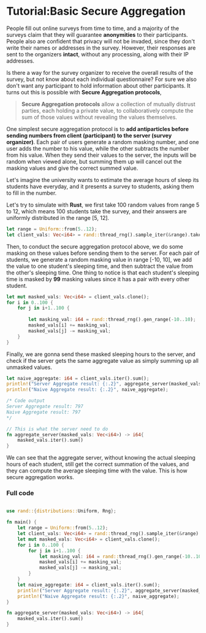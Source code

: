 # Tutorial:Basic Secure Aggregation



People fill out online surveys from time to time, and a majority of the surveys claim that they will guarantee **anonymities** to their participants. People also are confident that privacy will not be invaded, since they don't write their names or addresses in the survey. However, their responses are sent to the organizers **intact**, without any processing, along with their IP addresses. 

Is there a way for the survey organizer to receive the overall results of the survey, but not know about each individual questionnaire? For sure we also don't want any participant to hold information about other participants. It turns out this is possible with **Secure Aggregation protocols**, 

> **Secure Aggregation protocols** allow a collection of mutually distrust parties, each holding a private value, to collaboratively compute the sum of those values without revealing the values themselves.

One simplest secure aggregation protocol is to **add antiparticles before sending numbers from client (participant) to the server (survey organizer)**.  Each pair of users generate a random masking number, and one user adds the number to his value, while the other subtracts the number from his value. When they send their values to the server, the inputs will be random when viewed alone, but summing them up will cancel out the masking values and give the correct summed value.

Let's imagine the university wants to estimate the average hours of sleep its students have everyday, and it presents a survey to students, asking them to fill in the number.  

Let's try to simulate with **Rust**, we first take 100 random values from range 5 to 12, which means 100 students take the survey, and their answers are uniformly distributed in the range [5, 12].

```rust
let range = Uniform::from(5..12);
let client_vals: Vec<i64> = rand::thread_rng().sample_iter(&range).take(100).collect();

```

Then, to conduct the secure aggregation protocol above, we do some masking on these values before sending them to the server. For each pair of students, we generate a random masking value in range [-10, 10],  we add the value to one student's sleeping time, and then subtract the value from the other's sleeping time.  One thing to notice is that each student's sleeping time is masked by **99** masking values since it has a pair with every other student.

```rust
let mut masked_vals: Vec<i64> = client_vals.clone();
for i in 0..100 {
    for j in i+1..100 {
        
        let masking_val: i64 = rand::thread_rng().gen_range(-10..10);
        masked_vals[i] += masking_val;								
        masked_vals[j] -= masking_val;
    }
}
```

Finally, we are gonna send these masked sleeping hours to the server, and check if the server gets the same aggregate value as simply summing up all unmasked values. 

```rust
let naive_aggregate: i64 = client_vals.iter().sum();
println!("Server Aggregate result: {:.2}", aggregate_server(masked_vals));
println!("Naive Aggregate result: {:.2}", naive_aggregate);

/* Code output
Server Aggregate result: 797
Naive Aggregate result: 797
*/
```

```rust
// This is what the server need to do
fn aggregate_server(masked_vals: Vec<i64>) -> i64{
    masked_vals.iter().sum()
}
```

We can see that the aggregate server, without knowing the actual sleeping hours of each student, still get the correct summation of the values, and they can compute the average sleeping time with the value. This is how secure aggregation works.



### Full code
```rust

use rand::{distributions::Uniform, Rng};

fn main() {
    let range = Uniform::from(5..12);
    let client_vals: Vec<i64> = rand::thread_rng().sample_iter(&range).take(100).collect();
    let mut masked_vals: Vec<i64> = client_vals.clone();
    for i in 0..100 {
        for j in i+1..100 {
            let masking_val: i64 = rand::thread_rng().gen_range(-10..10);
            masked_vals[i] += masking_val;
            masked_vals[j] -= masking_val;
        }
    }
    let naive_aggregate: i64 = client_vals.iter().sum();
    println!("Server Aggregate result: {:.2}", aggregate_server(masked_vals));
    println!("Naive Aggregate result: {:.2}", naive_aggregate);
}

fn aggregate_server(masked_vals: Vec<i64>) -> i64{
    masked_vals.iter().sum()
}
```





